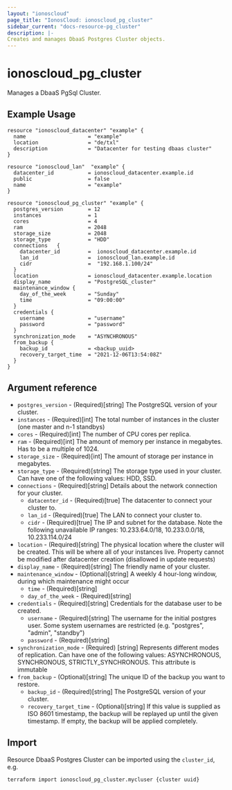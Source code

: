 ```yaml
---
layout: "ionoscloud"
page_title: "IonosCloud: ionoscloud_pg_cluster"
sidebar_current: "docs-resource-pg_cluster"
description: |-
Creates and manages DbaaS Postgres Cluster objects.
---
```


# ionoscloud\_pg_cluster

Manages a DbaaS PgSql Cluster. 

## Example Usage

```hcl
resource "ionoscloud_datacenter" "example" {
  name                    = "example"
  location                = "de/txl"
  description             = "Datacenter for testing dbaas cluster"
}

resource "ionoscloud_lan"  "example" {
  datacenter_id           = ionoscloud_datacenter.example.id 
  public                  = false
  name                    = "example"
}

resource "ionoscloud_pg_cluster" "example" {
  postgres_version        = 12
  instances               = 1
  cores                   = 4
  ram                     = 2048
  storage_size            = 2048
  storage_type            = "HDD"
  connections   {
    datacenter_id         =  ionoscloud_datacenter.example.id 
    lan_id                =  ionoscloud_lan.example.id 
    cidr                  =  "192.168.1.100/24"
  }
  location                = ionoscloud_datacenter.example.location
  display_name            = "PostgreSQL_cluster"
  maintenance_window {
    day_of_the_week       = "Sunday"
    time                  = "09:00:00"
  }
  credentials {
    username              = "username"
    password              = "password"
  }
  synchronization_mode    = "ASYNCHRONOUS"
  from_backup {
    backup_id             = <backup_uuid>
    recovery_target_time  = "2021-12-06T13:54:08Z"
  }
}
```

## Argument reference

* `postgres_version` - (Required)[string] The PostgreSQL version of your cluster.
* `instances` - (Required)[int] The total number of instances in the cluster (one master and n-1 standbys)
* `cores` - (Required)[int] The number of CPU cores per replica.
* `ram` - (Required)[int] The amount of memory per instance in megabytes. Has to be a multiple of 1024.
* `storage_size` - (Required)[int] The amount of storage per instance in megabytes.
* `storage_type` - (Required)[string] The storage type used in your cluster. Can have one of the following values: HDD, SSD.
* `connections` - (Required)[string] Details about the network connection for your cluster.
  * `datacenter_id` - (Required)[true] The datacenter to connect your cluster to.
  * `lan_id` - (Required)[true] The LAN to connect your cluster to.
  * `cidr` - (Required)[true] The IP and subnet for the database. Note the following unavailable IP ranges: 10.233.64.0/18, 10.233.0.0/18, 10.233.114.0/24
* `location` - (Required)[string] The physical location where the cluster will be created. This will be where all of your instances live. Property cannot be modified after datacenter creation (disallowed in update requests)
* `display_name` - (Required)[string] The friendly name of your cluster.
* `maintenance_window` - (Optional)[string] A weekly 4 hour-long window, during which maintenance might occur
  * `time` - (Required)[string]
  * `day_of_the_week` - (Required)[string]
* `credentials` - (Required)[string] Credentials for the database user to be created.
    * `username` - (Required)[string] The username for the initial postgres user. Some system usernames are restricted (e.g. "postgres", "admin", "standby")
    * `password` - (Required)[string]
* `synchronization_mode` - (Required) [string] Represents different modes of replication. Can have one of the following values: ASYNCHRONOUS, SYNCHRONOUS, STRICTLY_SYNCHRONOUS. This attribute is immutable
* `from_backup` - (Optional)[string] The unique ID of the backup you want to restore.
  * `backup_id` - (Required)[string] The PostgreSQL version of your cluster.
  * `recovery_target_time` - (Optional)[string] If this value is supplied as ISO 8601 timestamp, the backup will be replayed up until the given timestamp. If empty, the backup will be applied completely.
    
## Import

Resource DbaaS Postgres Cluster can be imported using the `cluster_id`, e.g.

```shell
terraform import ionoscloud_pg_cluster.mycluser {cluster uuid}
```
